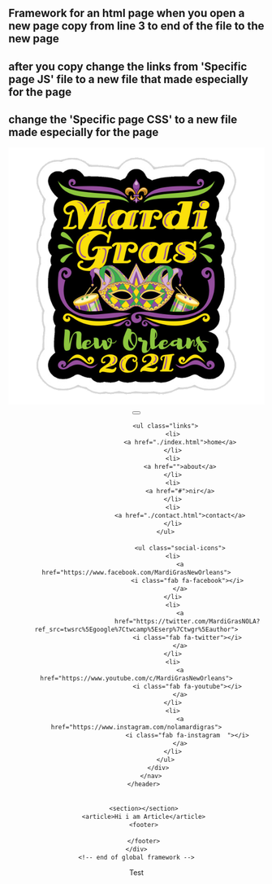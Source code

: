 ## Framework for an html page when you open a new page copy from line 3 to end of the file to the new page

## after you copy change the links from 'Specific page JS' file to a new file that made especially for the page

## change the 'Specific page CSS' to a new file made especially for the page

<!DOCTYPE html>
<html lang="en">

<head>
    <meta charset="UTF-8">
    <meta http-equiv="X-UA-Compatible" content="IE=edge">
    <meta name="viewport" content="width=device-width, initial-scale=1.0">
    <script src="./app/framework.js" type="module"></script>
    <script src="./app/'Specific page JS file'"></script>
    <link rel="icon" href="./images/Logos of contributars/Mardi Gras logo.png">
    <link rel="stylesheet" href="https://cdnjs.cloudflare.com/ajax/libs/font-awesome/5.14.0/css/all.min.css" />
    <link rel="stylesheet" href="./CSS/framework.css">
    <link rel="stylesheet" href="./CSS/'Specific page CSS'">
    <title>Layout</title>

<body>
    <!-- global framework -->
    <div class="container">
        <header>
            <nav>
                <div class="nav-center">
                    <!--nav header-->
                    <div class="nav-header">
                        <a href="./index.html"><img src="/images/Logos of contributars/Mardi Gras logo.png" alt="logo"
                                class="mardi-gras-logo"></a>
                        <button class="nav-toggle">
                            <i class="fas fa-bars"></i>
                        </button>
                    </div>

                    <ul class="links">
                        <li>
                            <a href="./index.html">home</a>
                        </li>
                        <li>
                            <a href="">about</a>
                        </li>
                        <li>
                            <a href="#">nir</a>
                        </li>
                        <li>
                            <a href="./contact.html">contact</a>
                        </li>
                    </ul>

                            <ul class="social-icons">
                        <li>
                            <a href="https://www.facebook.com/MardiGrasNewOrleans">
                                <i class="fab fa-facebook"></i>
                            </a>
                        </li>
                        <li>
                            <a
                                href="https://twitter.com/MardiGrasNOLA?ref_src=twsrc%5Egoogle%7Ctwcamp%5Eserp%7Ctwgr%5Eauthor">
                                <i class="fab fa-twitter"></i>
                            </a>
                        </li>
                        <li>
                            <a href="https://www.youtube.com/c/MardiGrasNewOrleans">
                                <i class="fab fa-youtube"></i>
                            </a>
                        </li>
                        <li>
                            <a href="https://www.instagram.com/nolamardigras">
                                <i class="fab fa-instagram  "></i>
                            </a>
                        </li>
                    </ul>
                </div>
            </nav>
        </header>


        <section></section>
        <article>Hi i am Article</article>
        <footer>

        </footer>
    </div>
    <!-- end of global framework -->

</body>

</html>

Test
